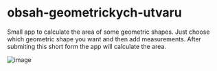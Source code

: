# obsah-geometrickych-utvaru

Small app to calculate the area of some geometric shapes. Just choose which geometric shape you want and then add measurements. After submiting this short form the app will calculate the area.

![image](https://github.com/havoriskova/obsah-geometrickych-utvaru/assets/67165857/d3dd95f6-644e-46f8-9b54-45334e6a4a88)



